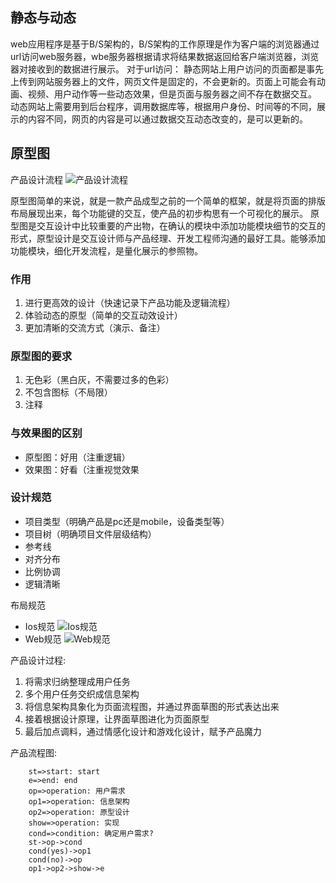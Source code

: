 ## 静态与动态

web应用程序是基于B/S架构的，B/S架构的工作原理是作为客户端的浏览器通过url访问web服务器，wbe服务器根据请求将结果数据返回给客户端浏览器，浏览器对接收到的数据进行展示。
对于url访问：
静态网站上用户访问的页面都是事先上传到网站服务器上的文件，网页文件是固定的，不会更新的。页面上可能会有动画、视频、用户动作等一些动态效果，但是页面与服务器之间不存在数据交互。
动态网站上需要用到后台程序，调用数据库等，根据用户身份、时间等的不同，展示的内容不同，网页的内容是可以通过数据交互动态改变的，是可以更新的。

## 原型图

产品设计流程
![产品设计流程](/images/产品设计流程.jpg "产品设计流程")

原型图简单的来说，就是一款产品成型之前的一个简单的框架，就是将页面的排版布局展现出来，每个功能键的交互，使产品的初步构思有一个可视化的展示。
原型图是交互设计中比较重要的产出物，在确认的模块中添加功能模块细节的交互的形式，原型设计是交互设计师与产品经理、开发工程师沟通的最好工具。能够添加功能模块，细化开发流程，是量化展示的参照物。

### 作用

1. 进行更高效的设计（快速记录下产品功能及逻辑流程）
2. 体验动态的原型（简单的交互动效设计）
3. 更加清晰的交流方式（演示、备注）

### 原型图的要求

1. 无色彩（黑白灰，不需要过多的色彩）
2. 不包含图标（不局限）
3. 注释

### 与效果图的区别

- 原型图：好用（注重逻辑）
- 效果图：好看（注重视觉效果

### 设计规范

- 项目类型（明确产品是pc还是mobile，设备类型等）
- 项目树（明确项目文件层级结构）
- 参考线
- 对齐分布
- 比例协调
- 逻辑清晰

布局规范
- Ios规范
![Ios规范](images/ios.png "Ios高度规范示例")
- Web规范
![Web规范](images/web.png "Web首屏规范示例")

产品设计过程:
1. 将需求归纳整理成用户任务
1. 多个用户任务交织成信息架构
1. 将信息架构具象化为页面流程图，并通过界面草图的形式表达出来
1. 接着根据设计原理，让界面草图进化为页面原型
1. 最后加点调料，通过情感化设计和游戏化设计，赋予产品魔力

产品流程图:

```flow
	st=>start: start
	e=>end: end
	op=>operation: 用户需求
	op1=>operation: 信息架构
	op2=>operation: 原型设计
	show=>operation: 实现
	cond=>condition: 确定用户需求?
	st->op->cond
	cond(yes)->op1
	cond(no)->op
	op1->op2->show->e
```